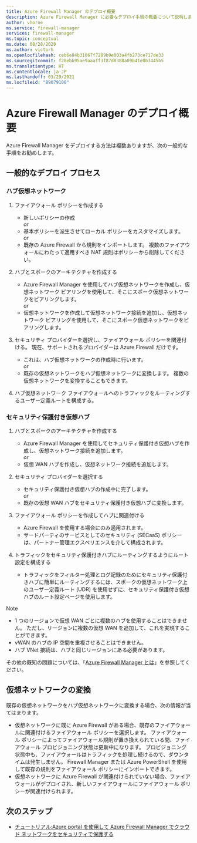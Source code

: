 ```yaml
---
title: Azure Firewall Manager のデプロイ概要
description: Azure Firewall Manager に必要なデプロイ手順の概要について説明します。
author: vhorne
ms.service: firewall-manager
services: firewall-manager
ms.topic: conceptual
ms.date: 08/28/2020
ms.author: victorh
ms.openlocfilehash: ceb6e84b31067f7289b9e003a4fb273ce717de33
ms.sourcegitcommit: f28ebb95ae9aaaff3f87d8388a09b41e0b3445b5
ms.translationtype: HT
ms.contentlocale: ja-JP
ms.lasthandoff: 03/29/2021
ms.locfileid: "89079100"
---
```

# <a name="azure-firewall-manager-deployment-overview"></a>Azure Firewall Manager のデプロイ概要

Azure Firewall Manager をデプロイする方法は複数ありますが、次の一般的な手順をお勧めします。

## <a name="general-deployment-process"></a>一般的なデプロイ プロセス

### <a name="hub-virtual-networks"></a>ハブ仮想ネットワーク

1.  ファイアウォール ポリシーを作成する

    - 新しいポリシーの作成
<br>*or*<br>
    - 基本ポリシーを派生させてローカル ポリシーをカスタマイズします。
<br>*or*<br>
    - 既存の Azure Firewall から規則をインポートします。 複数のファイアウォールにわたって適用すべき NAT 規則はポリシーから削除してください。
1. ハブとスポークのアーキテクチャを作成する
   - Azure Firewall Manager を使用してハブ仮想ネットワークを作成し、仮想ネットワーク ピアリングを使用して、そこにスポーク仮想ネットワークをピアリングします。
<br>*or*<br>
    - 仮想ネットワークを作成して仮想ネットワーク接続を追加し、仮想ネットワーク ピアリングを使用して、そこにスポーク仮想ネットワークをピアリングします。

3. セキュリティ プロバイダーを選択し、ファイアウォール ポリシーを関連付ける。 現在、サポートされるプロバイダーは Azure Firewall だけです。

   - これは、ハブ仮想ネットワークの作成時に行います。
<br>*or*<br>
    - 既存の仮想ネットワークをハブ仮想ネットワークに変換します。 複数の仮想ネットワークを変換することもできます。

4. ハブ仮想ネットワーク ファイアウォールへのトラフィックをルーティングするユーザー定義ルートを構成する。


### <a name="secured-virtual-hubs"></a>セキュリティ保護付き仮想ハブ

1. ハブとスポークのアーキテクチャを作成する

   - Azure Firewall Manager を使用してセキュリティ保護付き仮想ハブを作成し、仮想ネットワーク接続を追加します。<br>*or*<br>
   - 仮想 WAN ハブを作成し、仮想ネットワーク接続を追加します。
2. セキュリティ プロバイダーを選択する

   - セキュリティ保護付き仮想ハブの作成中に完了します。<br>*or*<br>
   - 既存の仮想 WAN ハブをセキュリティ保護付き仮想ハブに変換します。
3. ファイアウォール ポリシーを作成してハブに関連付ける

   - Azure Firewall を使用する場合にのみ適用されます。
   - サードパーティのサービスとしてのセキュリティ (SECaaS) ポリシーは、パートナー管理エクスペリエンスを介して構成されます。
4. トラフィックをセキュリティ保護付きハブにルーティングするようにルート設定を構成する

   - トラフィックをフィルター処理とログ記録のためにセキュリティ保護付きハブに簡単にルーティングするには、スポークの仮想ネットワーク上のユーザー定義ルート (UDR) を使用せずに、セキュリティ保護付き仮想ハブのルート設定ページを使用します。

> [!NOTE]
> - 1 つのリージョンで仮想 WAN ごとに複数のハブを使用することはできません。 ただし、リージョンに複数の仮想 WAN を追加して、これを実現することができます。
> - vWAN のハブの IP 空間を重複させることはできません。
> - ハブ VNet 接続は、ハブと同じリージョンにある必要があります。
>
> その他の既知の問題については、「[Azure Firewall Manager とは](overview.md#known-issues)」を参照してください。

## <a name="convert-virtual-networks"></a>仮想ネットワークの変換

既存の仮想ネットワークをハブ仮想ネットワークに変換する場合、次の情報が当てはまります。

- 仮想ネットワークに既に Azure Firewall がある場合、既存のファイアウォールに関連付けるファイアウォール ポリシーを選択します。 ファイアウォール ポリシーによってファイアウォール規則が置き換えられている間、ファイアウォール プロビジョニング状態は更新中になります。 プロビジョニング状態中も、ファイアウォールはトラフィックを処理し続けるので、ダウンタイムは発生しません。 Firewall Manager または Azure PowerShell を使用して既存の規則をファイアウォール ポリシーにインポートできます。
- 仮想ネットワークに Azure Firewall が関連付けられていない場合、ファイアウォールがデプロイされ、新しいファイアウォールにファイアウォール ポリシーが関連付けられます。

## <a name="next-steps"></a>次のステップ

- [チュートリアル:Azure portal を使用して Azure Firewall Manager でクラウド ネットワークをセキュリティで保護する](secure-cloud-network.md)